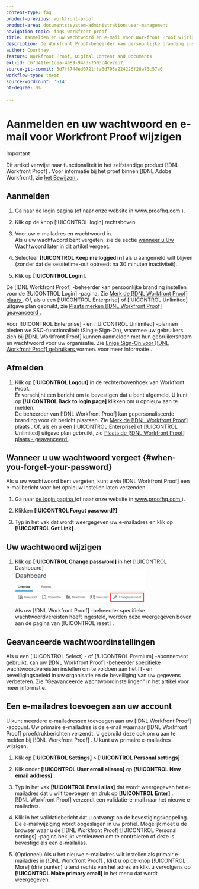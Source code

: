 ```yaml
---
content-type: faq
product-previous: workfront-proof
product-area: documents;system-administration;user-management
navigation-topic: faqs-workfront-proof
title: Aanmelden en uw wachtwoord en e-mail voor Workfront Proof wijzigen
description: De Workfront Proof-beheerder kan persoonlijke branding instellen voor de aanmeldingspagina. Zie Merk de Workfront Proof-site. Of als u een Enterprise- of Onbeperkt editieplan gebruikt, zie Brand the Workfront Proof site - advanced.
author: Courtney
feature: Workfront Proof, Digital Content and Documents
exl-id: c67d411e-1cea-4a89-94a3-7503c4ce2eb7
source-git-commit: 5d7ff744ed0721ffa6d793a224226f28a76c57a0
workflow-type: tm+mt
source-wordcount: '514'
ht-degree: 0%

---
```


# Aanmelden en uw wachtwoord en e-mail voor Workfront Proof wijzigen

>[!IMPORTANT]
>
>Dit artikel verwijst naar functionaliteit in het zelfstandige product [!DNL Workfront Proof] . Voor informatie bij het proef binnen [!DNL Adobe Workfront], zie [ het Bewijzen ](../../../review-and-approve-work/proofing/proofing.md).

## Aanmelden

1. Ga naar [ de login pagina ](https://www.proofhq.com/login) (of naar onze website in [ www.proofhq.com ](https://www.proofhq.com/)).

1. Klik op de knop [!UICONTROL login] rechtsboven.
1. Voer uw e-mailadres en wachtwoord in.\
   Als u uw wachtwoord bent vergeten, zie de sectie [ wanneer u Uw Wachtwoord ](#when-you-forget-your-password) later in dit artikel vergeet.

1. Selecteer **[!UICONTROL Keep me logged in]** als u aangemeld wilt blijven (zonder dat de sessietime-out optreedt na 30 minuten inactiviteit).
1. Klik op **[!UICONTROL Login]**.

De [!DNL Workfront Proof] -beheerder kan persoonlijke branding instellen voor de [!UICONTROL Login] -pagina. Zie [ Merk de  [!DNL Workfront Proof]  plaats ](../../../workfront-proof/wp-acct-admin/branding/brand-wp-site.md). Of, als u een [!UICONTROL Enterprise] of [!UICONTROL Unlimited] uitgave plan gebruikt, zie [ Plaats merken  [!DNL Workfront Proof]  geavanceerd ](../../../workfront-proof/wp-acct-admin/branding/brand-wp-site-advanced.md).

Voor [!UICONTROL Enterprise] - en [!UICONTROL Unlimited] -plannen bieden we SSO-functionaliteit (Single Sign-On), waarmee uw gebruikers zich bij [!DNL Workfront Proof] kunnen aanmelden met hun gebruikersnaam en wachtwoord voor uw organisatie. Zie [ Enige Sign-On voor  [!DNL Workfront Proof]  gebruikers ](../../../workfront-proof/wp-acct-admin/account-settings/configure-sso-for-wp-users.md) vormen. voor meer informatie .

## Afmelden

1. Klik op **[!UICONTROL Logout]** in de rechterbovenhoek van Workfront Proof.\
   Er verschijnt een bericht om te bevestigen dat u bent afgemeld. U kunt op **[!UICONTROL Back to login page]** klikken om u opnieuw aan te melden.\
   De beheerder van [!DNL Workfront Proof] kan gepersonaliseerde branding voor dit bericht plaatsen. Zie [ Merk de  [!DNL Workfront Proof]  plaats ](../../../workfront-proof/wp-acct-admin/branding/brand-wp-site.md). Of, als en u een [!UICONTROL Enterprise] of [!UICONTROL Unlimited] uitgave plan gebruikt, zie [ Plaats de  [!DNL Workfront Proof]  plaats - geavanceerd ](../../../workfront-proof/wp-acct-admin/branding/brand-wp-site-advanced.md).

## Wanneer u uw wachtwoord vergeet {#when-you-forget-your-password}

Als u uw wachtwoord bent vergeten, kunt u via [!DNL Workfront Proof] een e-mailbericht voor het opnieuw instellen laten verzenden.

1. Ga naar [ de login pagina ](https://www.proofhq.com/login) (of naar onze website in [ www.proofhq.com ](https://www.proofhq.com/)).

1. Klikken **[!UICONTROL Forgot password?]**
1. Typ in het vak dat wordt weergegeven uw e-mailadres en klik op **[!UICONTROL Get Link]** .

## Uw wachtwoord wijzigen

1. Klik op **[!UICONTROL Change password]** in het [!UICONTROL Dashboard] .\
   ![ Change_passowrd.png ](assets/change-passowrd-350x95.png)\
   Als uw [!DNL Workfront Proof] -beheerder specifieke wachtwoordvereisten heeft ingesteld, worden deze weergegeven boven aan de pagina van [!UICONTROL reset] .

## Geavanceerde wachtwoordinstellingen

Als u een [!UICONTROL Select] - of [!UICONTROL Premium] -abonnement gebruikt, kan uw [!DNL Workfront Proof] -beheerder specifieke wachtwoordvereisten instellen om te voldoen aan het IT- en beveiligingsbeleid in uw organisatie en de beveiliging van uw gegevens verbeteren. Zie &quot;Geavanceerde wachtwoordinstellingen&quot; in het artikel voor meer informatie.

## Een e-mailadres toevoegen aan uw account

U kunt meerdere e-mailadressen toevoegen aan uw [!DNL Workfront Proof] -account. Uw primaire e-mailadres is de e-mail waarnaar [!DNL Workfront Proof] proefdrukberichten verzendt. U gebruikt deze ook om u aan te melden bij [!DNL Workfront Proof] . U kunt uw primaire e-mailadres wijzigen.

1. Klik op **[!UICONTROL Settings]** > **[!UICONTROL Personal settings]** .

1. Klik onder **[!UICONTROL User email aliases]** op **[!UICONTROL New email address]** .

1. Typ in het vak **[!UICONTROL Email alias]** dat wordt weergegeven het e-mailadres dat u wilt toevoegen en druk op **[!UICONTROL Enter]** .\
   [!DNL Workfront Proof] verzendt een validatie-e-mail naar het nieuwe e-mailadres.

1. Klik in het validatiebericht dat u ontvangt op de bevestigingskoppeling.\
   De e-mailwijziging wordt opgeslagen in uw profiel. Mogelijk moet u de browser waar u de [!DNL Workfront Proof] [!UICONTROL Personal settings] -pagina bekijkt vernieuwen om te controleren of deze is bevestigd als een e-mailalias.
1. (Optioneel) Als u het nieuwe e-mailadres wilt instellen als primair e-mailadres in [!DNL Workfront Proof] , klikt u op de knop [!UICONTROL More] (drie punten) uiterst rechts van het adres en klikt u vervolgens op **[!UICONTROL Make primary email]** in het menu dat wordt weergegeven.
